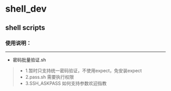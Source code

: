 # shell_dev
## shell scripts 
### 使用说明：
--------------------------------------------------------------------
* 密码批量验证.sh
>* 1.暂时只支持统一密码验证，不使用expect，免安装expect
>* 2.pass.sh 需要执行权限
>* 3.SSH_ASKPASS 如何支持参数欢迎指教
